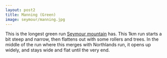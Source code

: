 ```yaml
---
layout: post2
title: Manning (Green)
image: seymour/manning.jpg
---
```

This is the longest green run [Seymour mountain](/seymour-mountain/) has. This 1km run starts a bit steep and narrow, then flattens out with some rollers and trees. In the middle of the run where this merges with Northlands run, it opens up widely, and stays wide and flat until the very end.
